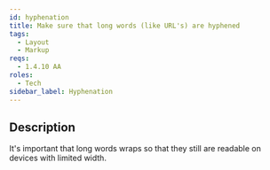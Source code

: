 ```yaml
---
id: hyphenation
title: Make sure that long words (like URL's) are hyphened
tags:
  - Layout
  - Markup
reqs:
  - 1.4.10 AA
roles:
  - Tech
sidebar_label: Hyphenation
---
```


## Description

It's important that long words wraps so that they still are readable on devices with limited width.
